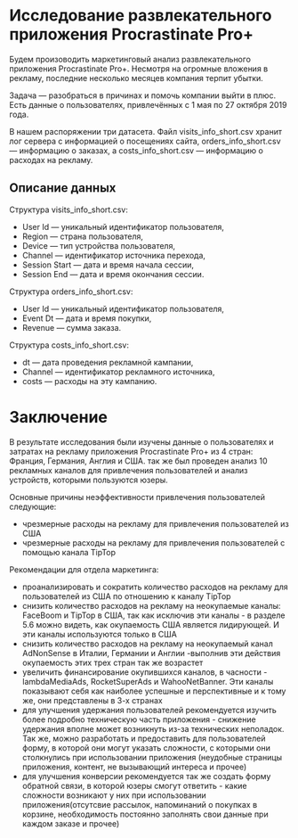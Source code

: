 # Исследование развлекательного приложения Procrastinate Pro+

Будем произоводить маркетинговый анализ развлекательного приложения Procrastinate Pro+. Несмотря на огромные вложения в рекламу, последние несколько месяцев компания терпит убытки. 

Задача — разобраться в причинах и помочь компании выйти в плюс. Есть данные о пользователях, привлечённых с 1 мая по 27 октября 2019 года.

В нашем распоряжении три датасета. Файл visits_info_short.csv хранит лог сервера с информацией о посещениях сайта, orders_info_short.csv — информацию о заказах, а costs_info_short.csv — информацию о расходах на рекламу.

## Описание данных

Структура visits_info_short.csv:
 - User Id — уникальный идентификатор пользователя,
 - Region — страна пользователя,
 - Device — тип устройства пользователя,
 - Channel — идентификатор источника перехода,
 - Session Start — дата и время начала сессии,
 - Session End — дата и время окончания сессии.

Структура orders_info_short.csv:
 - User Id — уникальный идентификатор пользователя,
 - Event Dt — дата и время покупки,
 - Revenue — сумма заказа.

Структура costs_info_short.csv:
 - dt — дата проведения рекламной кампании,
 - Channel — идентификатор рекламного источника,
 - costs — расходы на эту кампанию.

# Заключение

В результате исследования были изучены данные о пользователях и затратах на рекламу приложения Procrastinate Pro+ из 4 стран: Франция, Германия, Англия и США. так же был проведен анализ 10 рекламных каналов для привлечения пользователей и анализ устройств, которыми пользуются юзеры.

Основные причины неэффективности привлечения пользователей следующие:
 - чрезмерные расходы на рекламу для привлечения пользователей из США
 - чрезмерные расходы на рекламу для привлечения пользователей с помощью канала TipTop

Рекомендации для отдела маркетинга:
 - проанализировать и сократить количество расходов на рекламу для пользователей из США по отношению к каналу TipTop
 - снизить количество расходов на рекламу на неокупаемые каналы: FaceBoom и  TipTop в США, так как исключив эти каналы  - в разделе 5.6 можно видеть, как окупаемость США является лидирующей. И эти каналы используются только в США
 - снизить количество расходов на рекламу на неокупаемый канал AdNonSense в Италии, Германии и Англии -выполнив эти действия окупаемость этих трех стран так же возрастет
 - увеличить финансирование окупившихся каналов, в часности - lambdaMediaAds, RocketSuperAds и WahooNetBanner. Эти каналы показывают себя как наиболее успешные и перспективные и к тому же, они представлены в 3-х странах
 - для улучшения удержания пользователей рекомендуется изучить более подробно техническую часть приложения - снижение удержания вполне может возникнуть из-за технических неполадок. Так же, можно разработать и предоставить для пользователей форму, в которой они могут указать сложности, с которыми они столкнулись при использовании приложения (неудобные страницы приложения, контент, не вызывающий интереса и прочее)
 - для улучшения конверсии рекомендуется так же создать форму обратной связи, в которой юзеры смогут ответить - какие сложности возникают у них при использовании приложения(отсутсвие рассылок, напоминаний о покупках в корзине, необходимость постоянно заполнять свои данные при каждом заказе и прочее)


```python

```
